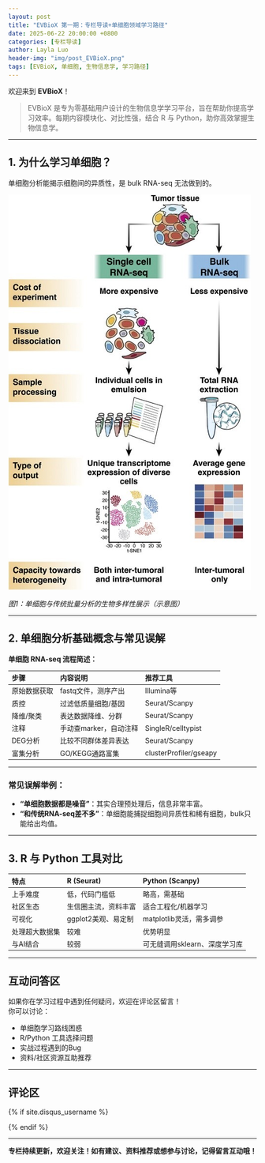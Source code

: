 ```yaml
---
layout: post
title: "EVBioX 第一期：专栏导读+单细胞领域学习路径"
date: 2025-06-22 20:00:00 +0800
categories: [专栏导读]
author: Layla Luo
header-img: "img/post_EVBioX.png"
tags: [EVBioX, 单细胞, 生物信息学, 学习路径]
---
```


欢迎来到 **EVBioX**！

> EVBioX 是专为零基础用户设计的生物信息学学习平台，旨在帮助你提高学习效率。每期内容模块化、对比性强，结合 R 与 Python，助你高效掌握生物信息学。

---

## 1. 为什么学习单细胞？

单细胞分析能揭示细胞间的异质性，是 bulk RNA-seq 无法做到的。

![单细胞 VS 批量分析对比图](../img/post/EVBioX/singlecell-vs-bulk.jpg)

*图1：单细胞与传统批量分析的生物多样性展示（示意图）*

---

## 2. 单细胞分析基础概念与常见误解

**单细胞 RNA-seq 流程简述：**

| 步骤         | 内容说明                          | 推荐工具       |
|:------------|:----------------------------------|:-------------|
| 原始数据获取 | fastq文件，测序产出               | Illumina等   |
| 质控        | 过滤低质量细胞/基因                | Seurat/Scanpy |
| 降维/聚类    | 表达数据降维、分群                | Seurat/Scanpy |
| 注释        | 手动查marker，自动注释            | SingleR/celltypist |
| DEG分析     | 比较不同群体差异表达               | Seurat/Scanpy |
| 富集分析     | GO/KEGG通路富集                   | clusterProfiler/gseapy |

---

### 常见误解举例：

- **“单细胞数据都是噪音”**：其实合理预处理后，信息非常丰富。
- **“和传统RNA-seq差不多”**：单细胞能捕捉细胞间异质性和稀有细胞，bulk只能给出均值。

---

## 3. R 与 Python 工具对比

| 特点              | R (Seurat)                   | Python (Scanpy)               |
|:-----------------|:-----------------------------|:------------------------------|
| 上手难度         | 低，代码门槛低               | 略高，需基础                   |
| 社区生态         | 生信圈主流，资料丰富         | 适合工程化/机器学习            |
| 可视化           | ggplot2美观、易定制          | matplotlib灵活，需多调参       |
| 处理超大数据集   | 较难                         | 优势明显                       |
| 与AI结合         | 较弱                         | 可无缝调用sklearn、深度学习库   |

---

## 互动问答区

如果你在学习过程中遇到任何疑问，欢迎在评论区留言！  
你可以讨论：
- 单细胞学习路线困惑
- R/Python 工具选择问题
- 实战过程遇到的Bug
- 资料/社区资源互助推荐

---

## 评论区

{% if site.disqus_username %}
<div class="comment">
    <div id="disqus_thread" class="disqus-thread"></div>
</div>
<script type="text/javascript">
    var disqus_shortname = "{{site.disqus_username}}";
    var disqus_identifier = "{{site.disqus_username}}/{{page.url}}";
    var disqus_url = "{{site.url}}{{page.url}}";
    (function () {
        var dsq = document.createElement('script'); dsq.type = 'text/javascript'; dsq.async = true;
        dsq.src = '//' + disqus_shortname + '.disqus.com/embed.js';
        (document.getElementsByTagName('head')[0] || document.getElementsByTagName('body')[0]).appendChild(dsq);
    })();
</script>
{% endif %}

---

**专栏持续更新，欢迎关注！如有建议、资料推荐或想参与讨论，记得留言互动哦！**